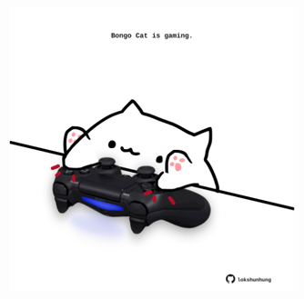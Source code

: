 <!-- built at 11/11/2023, 02:26:18 UTC -->
<p align="center">
  <img width="500" height="500" src="./ReadmeImage.svg">
</p>
